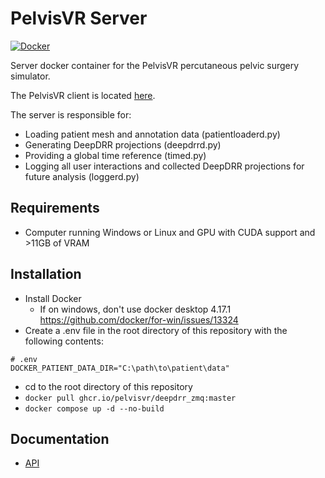 # PelvisVR Server

[![Docker](https://github.com/PelvisVR/deepdrr_zmq/actions/workflows/docker-publish.yml/badge.svg)](https://github.com/PelvisVR/deepdrr_zmq/actions/workflows/docker-publish.yml)

<!-- ZMQ/Capnp interface for [DeepDRR](https://github.com/arcadelab/deepdrr). -->
Server docker container for the PelvisVR percutaneous pelvic surgery simulator.

The PelvisVR client is located [here](https://git.lcsr.jhu.edu/pelvisvr/vr_surgical_room).

The server is responsible for:
- Loading patient mesh and annotation data (patientloaderd.py)
- Generating DeepDRR projections (deepdrrd.py)
- Providing a global time reference (timed.py)
- Logging all user interactions and collected DeepDRR projections for future analysis (loggerd.py)

## Requirements
- Computer running Windows or Linux and GPU with CUDA support and >11GB of VRAM

## Installation
- Install Docker
  - If on windows, don't use docker desktop 4.17.1 https://github.com/docker/for-win/issues/13324
- Create a .env file in the root directory of this repository with the following contents:
```
# .env
DOCKER_PATIENT_DATA_DIR="C:\path\to\patient\data"
```
- cd to the root directory of this repository
- `docker pull ghcr.io/pelvisvr/deepdrr_zmq:master`
- `docker compose up -d --no-build`

## Documentation
- [API](https://pelvisvr.github.io/deepdrr_zmq/deepdrrzmq.html)